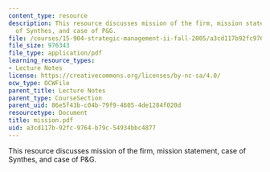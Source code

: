 ```yaml
---
content_type: resource
description: This resource discusses mission of the firm, mission statement, case
  of Synthes, and case of P&G.
file: /courses/15-904-strategic-management-ii-fall-2005/a3cd117b92fc9764b79c54934bbc4877_mission.pdf
file_size: 976343
file_type: application/pdf
learning_resource_types:
- Lecture Notes
license: https://creativecommons.org/licenses/by-nc-sa/4.0/
ocw_type: OCWFile
parent_title: Lecture Notes
parent_type: CourseSection
parent_uid: 86e5f43b-c04b-79f9-4605-4de1284f020d
resourcetype: Document
title: mission.pdf
uid: a3cd117b-92fc-9764-b79c-54934bbc4877
---
```

This resource discusses mission of the firm, mission statement, case of Synthes, and case of P&G.